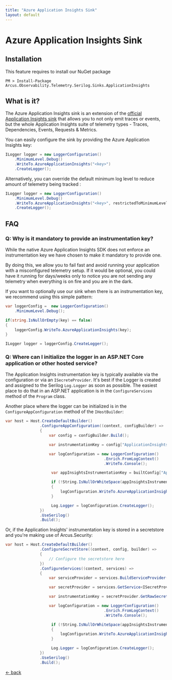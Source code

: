 ```yaml
---
title: "Azure Application Insights Sink"
layout: default
---
```


# Azure Application Insights Sink

## Installation

This feature requires to install our NuGet package

```shell
PM > Install-Package Arcus.Observability.Telemetry.Serilog.Sinks.ApplicationInsights
```

## What is it?

The Azure Application Insights sink is an extension of the [official Application Insights sink](https://www.nuget.org/packages/Serilog.Sinks.ApplicationInsights/) that allows you to not only emit traces or events, but the whole Application Insights suite of telemetry types - Traces, Dependencies, Events, Requests & Metrics.

You can easily configure the sink by providing the Azure Application Insights key:

```csharp
ILogger logger = new LoggerConfiguration()
    .MinimumLevel.Debug()
    .WriteTo.AzureApplicationInsights("<key>")
    .CreateLogger();
```

Alternatively, you can override the default minimum log level to reduce amount of telemetry being tracked :

```csharp
ILogger logger = new LoggerConfiguration()
    .MinimumLevel.Debug()
    .WriteTo.AzureApplicationInsights("<key>", restrictedToMinimumLevel: LogEventLevel.Warning)
    .CreateLogger();
```

## FAQ

### Q: Why is it mandatory to provide an instrumentation key?

While the native Azure Application Insights SDK does not enforce an instrumentation key we have chosen to make it mandatory to provide one.

By doing this, we allow you to fail fast and avoid running your application with a misconfigured telemetry setup. If it would be optional, you could have it running for days/weeks only to notice you are not sending any telemetry when everything is on fire and you are in the dark.

If you want to optionally use our sink when there is an instrumentation key, we recommend using this simple pattern:

```csharp
var loggerConfig =  new LoggerConfiguration()
    .MinimumLevel.Debug();

if(string.IsNullOrEmpty(key) == false)
{
    loggerConfig.WriteTo.AzureApplicationInsights(key);
}

ILogger logger = loggerConfig.CreateLogger();
```

### Q: Where can I initialize the logger in an ASP.NET Core application or other hosted service?

The Application Insights instrumentation key is typically available via the configuration or via an `ISecreteProvider`.  It's best if the Logger is created and assigned to the Serilog `Log.Logger` as soon as possible.  The easiest place to do that in an ASP.NET application  is in the `ConfigureServices` method of the `Program` class.

Another place where the logger can be initialized is in the `ConfigureAppConfiguration` method of the `IHostBuilder`:

```csharp
var host = Host.CreateDefaultBuilder()
               .ConfigureAppConfiguration((context, configBuilder) =>
               {
                   var config = configBuilder.Build();

                   var instrumentationKey = config["ApplicationInsights:InstrumentationKey"];

                   var logConfiguration = new LoggerConfiguration()
                                           .Enrich.FromLogContext()
                                           .WriteTo.Console();

                    var appInsightsInstrumentationKey = builtConfig["ApplicationInsights:InstrumentationKey"];

                    if (!String.IsNullOrWhiteSpace(appInsightsInstrumentationKey))
                    {
                        logConfiguration.WriteTo.AzureApplicationInsights(appInsightsInstrumentationKey);
                    }

                    Log.Logger = logConfiguration.CreateLogger();
               })
               .UseSerilog()
               .Build();
```

Or, if the Application Insights' instrumentation key is stored in a secretstore and you're making use of Arcus.Security:

```csharp
var host = Host.CreateDefaultBuilder()
               .ConfigureSecretStore((context, config, builder) =>
               {
                   // Configure the secretstore here
               })
               .ConfigureServices((context, services) =>
               {
                   var serviceProvider = services.BuildServiceProvider();

                   var secretProvider = services.GetService<ISecretProvider>();

                   var instrumentationKey = secretProvider.GetRawSecretAsync("ApplicationInsights:InstrumentationKey").GetAwaiter().GetResult();

                   var logConfiguration = new LoggerConfiguration()
                                           .Enrich.FromLogContext()
                                           .WriteTo.Console();

                    if (!String.IsNullOrWhiteSpace(appInsightsInstrumentationKey))
                    {
                        logConfiguration.WriteTo.AzureApplicationInsights(appInsightsInstrumentationKey);
                    }

                    Log.Logger = logConfiguration.CreateLogger();
               })
               .UseSerilog()
               .Build();
```

[&larr; back](/)

